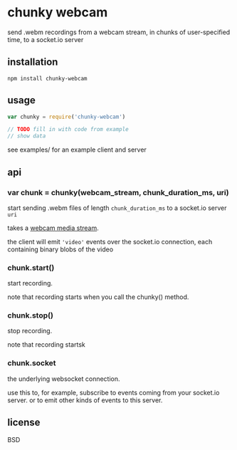 # chunky webcam 

send .webm recordings from a webcam stream, in chunks of user-specified time, to a socket.io server

## installation

    npm install chunky-webcam

## usage

```javascript
var chunky = require('chunky-webcam')

// TODO fill in with code from example
// show data
```

see examples/ for an example client and server

## api

### var chunk = chunky(webcam_stream, chunk_duration_ms, uri)

start sending .webm files of length `chunk_duration_ms` to a socket.io server `uri`

takes a [webcam media stream](https://developer.mozilla.org/en-US/docs/Web/API/Media_Streams_API).

the client will emit `'video'` events over the socket.io connection, each containing binary blobs of the video

### chunk.start()

start recording.

note that recording starts when you call the chunky() method.

### chunk.stop()

stop recording.

note that recording startsk

### chunk.socket

the underlying websocket connection.

use this to, for example, subscribe to events coming from your socket.io server.
or to emit other kinds of events to this server.

## license

BSD